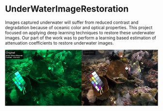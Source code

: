 # UnderWaterImageRestoration

Images captured underwater will suffer from reduced contrast and degradation because of oceanic color and optical properties. This project focused on applying deep learning techniques to restore these underwater images. Our part of the work was to perform a learning based estimation of attenuation coefficients to restore underwater images.

![Underwater and Restored Image](UnderwaterImageRestoration/sea-thru.png?raw=true "Underwater and Restored Image")

